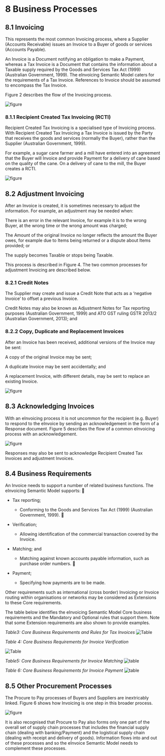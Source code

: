 # 8 Business Processes 

## 8.1 Invoicing 

This represents the most common Invoicing process, where a Supplier (Accounts Receivable) issues an Invoice to a Buyer of goods or services (Accounts Payable). 

An Invoice is a Document notifying an obligation to make a Payment, whereas a Tax Invoice is a Document that contains the information about a Taxable supply required by the Goods and Services Tax Act (1999) (Australian Government, 1999). The eInvoicing Semantic Model caters for the requirements of a Tax Invoice. References to Invoice should be assumed to encompass the Tax Invoice. 

Figure 2 describes the flow of the Invoicing process. 

![figure](images/figure2.PNG)

### 8.1.1 Recipient Created Tax Invoicing (RCTI) 

Recipient Created Tax Invoicing is a specialised type of Invoicing process. With Recipient Created Tax Invoicing a Tax Invoice is issued by the Party that receives the goods and services (normally the Buyer), rather than the Supplier (Australian Government, 1999). 

For example, a sugar cane farmer and a mill have entered into an agreement that the Buyer will Invoice and provide Payment for a delivery of cane based on the quality of the cane. On a delivery of cane to the mill, the Buyer creates a RCTI. 

![figure](images/figure3.PNG)


## 8.2 Adjustment Invoicing 

After an Invoice is created, it is sometimes necessary to adjust the information. For example, an adjustment may be needed when: 

There is an error in the relevant Invoice, for example it is to the wrong Buyer, at the wrong time or the wrong amount was charged; 

The Amount of the original Invoice no longer reflects the amount the Buyer owes, for example due to Items being returned or a dispute about Items provided; or 

The supply becomes Taxable or stops being Taxable. 

This process is described in Figure 4. The two common processes for adjustment Invoicing are described below. 

### 8.2.1 Credit Notes 

The Supplier may create and issue a Credit Note that acts as a ‘negative Invoice’ to offset a previous Invoice. 

Credit Notes may also be known as Adjustment Notes for Tax reporting purposes (Australian Government, 1999) and ATO GST ruling GSTR 2013/2 (Australian Government, 2013); and 


### 8.2.2 Copy, Duplicate and Replacement Invoices 

After an Invoice has been received, additional versions of the Invoice may be sent: 

A copy of the original Invoice may be sent; 

A duplicate Invoice may be sent accidentally; and 

A replacement Invoice, with different details, may be sent to replace an existing Invoice. 

![figure](images/figure4.PNG)


## 8.3 Acknowledging Invoices 

With an eInvoicing process it is not uncommon for the recipient (e.g. Buyer) to respond to the eInvoice by sending an acknowledgement in the form of a Response document. Figure 5 describes the flow of a common eInvoicing process with an acknowledgement. 

![figure](images/figure5.PNG)

Responses may also be sent to acknowledge Recipient Created Tax Invoices and adjustment Invoices. 

## 8.4 Business Requirements 

An Invoice needs to support a number of related business functions. The eInvoicing Semantic Model supports: 
   
- Tax reporting; 

    - Conforming to the Goods and Services Tax Act (1999) (Australian Government, 1999). 
  
- Verification; 

    - Allowing identification of the commercial transaction covered by the Invoice. 

- Matching; and 

    - Matching against known accounts payable information, such as purchase order numbers. 
 
- Payment; 
   
   - Specifying how payments are to be made.
   
Other requirements such as international (cross border) Invoicing or Invoice routing within organisations or networks may be considered as Extensions to these Core requirements. 

The table below identifies the eInvoicing Semantic Model Core business requirements and the Mandatory and Optional rules that support them. Note that some Extension requirements are also shown to provide examples. 

*Table3: Core Business Requirements and Rules for Tax Invoices*
![Table](images/Table3.png)


*Table 4: Core Business Requirements for Invoice Verification*
 
![Table](images/Table4.png)


*Table5: Core Business Requirements for Invoice Matching*
![table](images/Table5.png)


*Table 6: Core Business Requirements for Invoice Payment* 
![table](images/Table6.PNG)


## 8.5 Other Procurement Processes

The Procure to Pay processes of Buyers and Suppliers are inextricably linked. Figure 6 shows how 
Invoicing is one step in this broader process. 

![figure](images/figure6.PNG)

It is also recognised that Procure to Pay also forms only one part of the overall set of supply chain processes  that  includes  the  financial  supply  chain  (dealing  with  banking/Payment)  and  the logistical supply chain (dealing with receipt and delivery of goods). Information flows into and out of these processes and so the eInvoice Semantic Model needs to complement these processes.



















